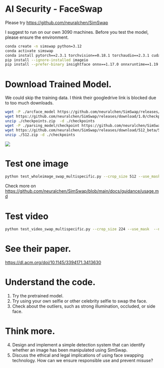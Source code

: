 # AI Security - FaceSwap

Please try https://github.com/neuralchen/SimSwap 

I suggest to run on our own 3090 machines. Before you test the model, please ensure the environment. 

```bash
conda create -n simswap python=3.12
conda activate simswap
conda install pytorch==2.3.1 torchvision==0.18.1 torchaudio==2.3.1 cudatoolkit=12.1 -c pytorch -c nvidia
pip install --ignore-installed imageio
pip install --prefer-binary insightface onnx==1.17.0 onnxruntime==1.19.2 moviepy==1.0.3 
```

# Download Trained Model. 
We could skip the training data. I think their googledrive link is blocked due to too much downloads.
```bash
wget -P ./arcface_model https://github.com/neuralchen/SimSwap/releases/download/1.0/arcface_checkpoint.tar
wget https://github.com/neuralchen/SimSwap/releases/download/1.0/checkpoints.zip
unzip ./checkpoints.zip  -d ./checkpoints
wget -P ./parsing_model/checkpoint https://github.com/neuralchen/SimSwap/releases/download/1.0/79999_iter.pth
wget https://github.com/neuralchen/SimSwap/releases/download/512_beta/512.zip
unzip ./512.zip -d ./checkpoints
```

![](https://github.com/neuralchen/SimSwap/raw/main/docs/img/multi_face_comparison.png)

# Test one image 
```bash
python test_wholeimage_swap_multispecific.py --crop_size 512 --use_mask  --name people --Arc_path arcface_model/arcface_checkpoint.tar --pic_b_path ./demo_file/multi_people.jpg --output_path ./output/ --multisepcific_dir ./demo_file/multispecific
```
Check more on https://github.com/neuralchen/SimSwap/blob/main/docs/guidance/usage.md 


# Test video
```bash
python test_video_swap_multispecific.py --crop_size 224 --use_mask  --name people --Arc_path arcface_model/arcface_checkpoint.tar --video_path ./demo_file/multi_people_1080p.mp4 --output_path ./output/multi_test_multispecific.mp4 --temp_path ./temp_results --multisepcific_dir ./demo_file/multispecific 
```


# See their paper. 
https://dl.acm.org/doi/10.1145/3394171.3413630 

# Understand the code.
1. Try the pretrained model.
2. Try using your own selfie or other celebrity selfie to swap the face.
3. Check about the outliers, such as strong illumination, occluded, or side face.

# Think more.
4. Design and implement a simple detection system that can identify whether an image has been manipulated using SimSwap. 
5. Discuss the ethical and legal implications of using face swapping technology. How can we ensure responsible use and prevent misuse?
